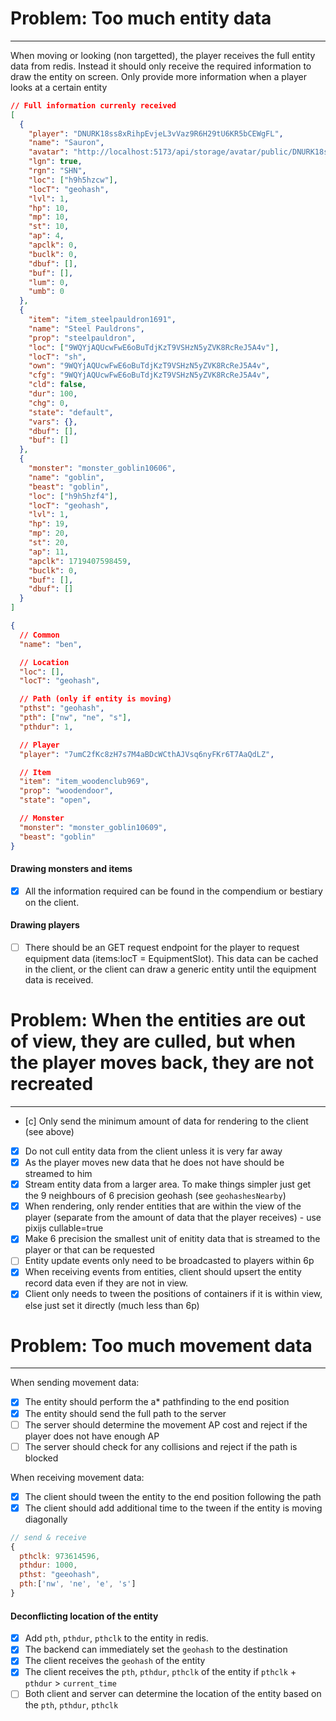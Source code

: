 # Problem: Too much entity data

---

When moving or looking (non targetted), the player receives the full entity data from redis. Instead it should only receive the required information to draw the entity on screen. Only provide more information when a player looks at a certain entity

```json
// Full information currenly received
[
  {
    "player": "DNURK18ss8xRihpEvjeL3vVaz9R6H29tU6KR5bCEWgFL",
    "name": "Sauron",
    "avatar": "http://localhost:5173/api/storage/avatar/public/DNURK18ss8xRihpEvjeL3vVaz9R6H29tU6KR5bCEWgFL-1d844ecc77a1e57344618fd0b2ed7a71d1fe15b489cf9e686b64b74b89e6b2f1-921150484.png",
    "lgn": true,
    "rgn": "SHN",
    "loc": ["h9h5hzcw"],
    "locT": "geohash",
    "lvl": 1,
    "hp": 10,
    "mp": 10,
    "st": 10,
    "ap": 4,
    "apclk": 0,
    "buclk": 0,
    "dbuf": [],
    "buf": [],
    "lum": 0,
    "umb": 0
  },
  {
    "item": "item_steelpauldron1691",
    "name": "Steel Pauldrons",
    "prop": "steelpauldron",
    "loc": ["9WQYjAQUcwFwE6oBuTdjKzT9VSHzN5yZVK8RcReJ5A4v"],
    "locT": "sh",
    "own": "9WQYjAQUcwFwE6oBuTdjKzT9VSHzN5yZVK8RcReJ5A4v",
    "cfg": "9WQYjAQUcwFwE6oBuTdjKzT9VSHzN5yZVK8RcReJ5A4v",
    "cld": false,
    "dur": 100,
    "chg": 0,
    "state": "default",
    "vars": {},
    "dbuf": [],
    "buf": []
  },
  {
    "monster": "monster_goblin10606",
    "name": "goblin",
    "beast": "goblin",
    "loc": ["h9h5hzf4"],
    "locT": "geohash",
    "lvl": 1,
    "hp": 19,
    "mp": 20,
    "st": 20,
    "ap": 11,
    "apclk": 1719407598459,
    "buclk": 0,
    "buf": [],
    "dbuf": []
  }
]
```

```json
{
  // Common
  "name": "ben",

  // Location
  "loc": [],
  "locT": "geohash",

  // Path (only if entity is moving)
  "pthst": "geohash",
  "pth": ["nw", "ne", "s"],
  "pthdur": 1,

  // Player
  "player": "7umC2fKc8zH7s7M4aBDcWCthAJVsq6nyFKr6T7AaQdLZ",

  // Item
  "item": "item_woodenclub969",
  "prop": "woodendoor",
  "state": "open",

  // Monster
  "monster": "monster_goblin10609",
  "beast": "goblin"
}
```

#### Drawing monsters and items

- [x] All the information required can be found in the compendium or bestiary on the client.

#### Drawing players

- [ ] There should be an GET request endpoint for the player to request equipment data (items:locT = EquipmentSlot). This data can be cached in the client, or the client can draw a generic entity until the equipment data is received.

# Problem: When the entities are out of view, they are culled, but when the player moves back, they are not recreated

---

- [c] Only send the minimum amount of data for rendering to the client (see above)
- [x] Do not cull entity data from the client unless it is very far away
- [x] As the player moves new data that he does not have should be streamed to him
- [x] Stream entity data from a larger area. To make things simpler just get the 9 neighbours of 6 precision geohash (see `geohashesNearby`)
- [x] When rendering, only render entities that are within the view of the player (separate from the amount of data that the player receives) - use pixijs cullable=true
- [x] Make 6 precision the smallest unit of enitity data that is streamed to the player or that can be requested
- [ ] Entity update events only need to be broadcasted to players within 6p
- [x] When receiving events from entities, client should upsert the entity record data even if they are not in view.
- [x] Client only needs to tween the positions of containers if it is within view, else just set it directly (much less than 6p)

# Problem: Too much movement data

---

When sending movement data:

- [x] The entity should perform the a\* pathfinding to the end position
- [x] The entity should send the full path to the server
- [ ] The server should determine the movement AP cost and reject if the player does not have enough AP
- [ ] The server should check for any collisions and reject if the path is blocked

When receiving movement data:

- [x] The client should tween the entity to the end position following the path
- [x] The client should add additional time to the tween if the entity is moving diagonally

```js
// send & receive
{
  pthclk: 973614596,
  pthdur: 1000,
  pthst: "geeohash",
  pth:['nw', 'ne', 'e', 's']
}
```

#### Deconflicting location of the entity

- [x] Add `pth`, `pthdur`, `pthclk` to the entity in redis.
- [x] The backend can immediately set the `geohash` to the destination
- [x] The client receives the `geohash` of the entity
- [x] The client receives the `pth`, `pthdur`, `pthclk` of the entity if `pthclk` + `pthdur` > `current_time`
- [ ] Both client and server can determine the location of the entity based on the `pth`, `pthdur`, `pthclk`
